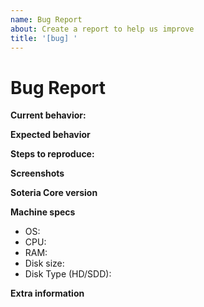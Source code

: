 ```yaml
---
name: Bug Report
about: Create a report to help us improve
title: '[bug] '
---
```


<!-- Please make sure you are posting an technical issue related to Soteria. --> 

<!-- For general questions about Soteria or wallet recovery please use one of the various communities:
* [Reedit](https://www.reddit.com/r/soterianetwork/)
* [Discord](https://discord.com/invite/soteria) -->

<!-- ISSUES MISSING IMPORTANT INFORMATION MAY BE CLOSED! -->

# Bug Report

**Current behavior:**
<!-- Describe how the bug manifests. -->

**Expected behavior**
<!-- Describe what the behavior would be without the bug. -->

**Steps to reproduce:**
<!--  Please explain the steps required to duplicate the issue, especially if you are able to provide a sample application or sample code -->

**Screenshots**
<!-- If the issue is related to the GUI, screenshots can be added to this issue via drag & drop. -->

**Soteria Core version**
<!-- List the version number/commit ID, and if it is an official binary, self compiled or a distribution package such as PPA. -->

**Machine specs**
- OS:
- CPU:
- RAM:
- Disk size:
- Disk Type (HD/SDD):

**Extra information**
<!-- This is normally the contents of a `debug.log` or `config.log` file. Raw text or a link to a pastebin type site are preferred. -->

